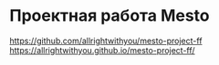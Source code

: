 # Проектная работа Mesto
https://github.com/allrightwithyou/mesto-project-ff
https://allrightwithyou.github.io/mesto-project-ff/
